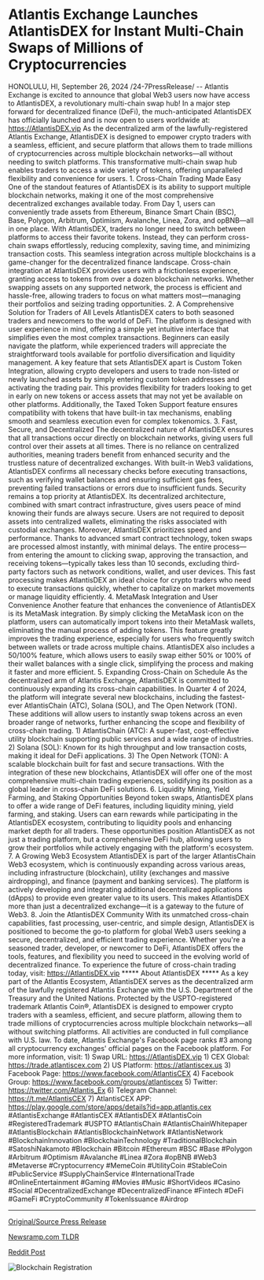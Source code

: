 # Atlantis Exchange Launches AtlantisDEX for Instant Multi-Chain Swaps of Millions of Cryptocurrencies

HONOLULU, HI, September 26, 2024 /24-7PressRelease/ -- Atlantis Exchange is excited to announce that global Web3 users now have access to AtlantisDEX, a revolutionary multi-chain swap hub! In a major step forward for decentralized finance (DeFi), the much-anticipated AtlantisDEX has officially launched and is now open to users worldwide at: https://AtlantisDEX.vip  As the decentralized arm of the lawfully-registered Atlantis Exchange, AtlantisDEX is designed to empower crypto traders with a seamless, efficient, and secure platform that allows them to trade millions of cryptocurrencies across multiple blockchain networks—all without needing to switch platforms.   This transformative multi-chain swap hub enables traders to access a wide variety of tokens, offering unparalleled flexibility and convenience for users.  1. Cross-Chain Trading Made Easy  One of the standout features of AtlantisDEX is its ability to support multiple blockchain networks, making it one of the most comprehensive decentralized exchanges available today. From Day 1, users can conveniently trade assets from Ethereum, Binance Smart Chain (BSC), Base, Polygon, Arbitrum, Optimism, Avalanche, Linea, Zora, and opBNB—all in one place. With AtlantisDEX, traders no longer need to switch between platforms to access their favorite tokens. Instead, they can perform cross-chain swaps effortlessly, reducing complexity, saving time, and minimizing transaction costs.  This seamless integration across multiple blockchains is a game-changer for the decentralized finance landscape. Cross-chain integration at AtlantisDEX provides users with a frictionless experience, granting access to tokens from over a dozen blockchain networks. Whether swapping assets on any supported network, the process is efficient and hassle-free, allowing traders to focus on what matters most—managing their portfolios and seizing trading opportunities.  2. A Comprehensive Solution for Traders of All Levels  AtlantisDEX caters to both seasoned traders and newcomers to the world of DeFi. The platform is designed with user experience in mind, offering a simple yet intuitive interface that simplifies even the most complex transactions. Beginners can easily navigate the platform, while experienced traders will appreciate the straightforward tools available for portfolio diversification and liquidity management.  A key feature that sets AtlantisDEX apart is Custom Token Integration, allowing crypto developers and users to trade non-listed or newly launched assets by simply entering custom token addresses and activating the trading pair. This provides flexibility for traders looking to get in early on new tokens or access assets that may not yet be available on other platforms.   Additionally, the Taxed Token Support feature ensures compatibility with tokens that have built-in tax mechanisms, enabling smooth and seamless execution even for complex tokenomics.  3. Fast, Secure, and Decentralized  The decentralized nature of AtlantisDEX ensures that all transactions occur directly on blockchain networks, giving users full control over their assets at all times. There is no reliance on centralized authorities, meaning traders benefit from enhanced security and the trustless nature of decentralized exchanges.   With built-in Web3 validations, AtlantisDEX confirms all necessary checks before executing transactions, such as verifying wallet balances and ensuring sufficient gas fees, preventing failed transactions or errors due to insufficient funds.  Security remains a top priority at AtlantisDEX. Its decentralized architecture, combined with smart contract infrastructure, gives users peace of mind knowing their funds are always secure. Users are not required to deposit assets into centralized wallets, eliminating the risks associated with custodial exchanges.  Moreover, AtlantisDEX prioritizes speed and performance. Thanks to advanced smart contract technology, token swaps are processed almost instantly, with minimal delays. The entire process—from entering the amount to clicking swap, approving the transaction, and receiving tokens—typically takes less than 10 seconds, excluding third-party factors such as network conditions, wallet, and user devices. This fast processing makes AtlantisDEX an ideal choice for crypto traders who need to execute transactions quickly, whether to capitalize on market movements or manage liquidity efficiently.  4. MetaMask Integration and User Convenience  Another feature that enhances the convenience of AtlantisDEX is its MetaMask integration. By simply clicking the MetaMask icon on the platform, users can automatically import tokens into their MetaMask wallets, eliminating the manual process of adding tokens.   This feature greatly improves the trading experience, especially for users who frequently switch between wallets or trade across multiple chains.  AtlantisDEX also includes a 50/100% feature, which allows users to easily swap either 50% or 100% of their wallet balances with a single click, simplifying the process and making it faster and more efficient.  5. Expanding Cross-Chain on Schedule  As the decentralized arm of Atlantis Exchange, AtlantisDEX is committed to continuously expanding its cross-chain capabilities.  In Quarter 4 of 2024, the platform will integrate several new blockchains, including the fastest-ever AtlantisChain (ATC), Solana (SOL), and The Open Network (TON). These additions will allow users to instantly swap tokens across an even broader range of networks, further enhancing the scope and flexibility of cross-chain trading.  1) AtlantisChain (ATC): A super-fast, cost-effective utility blockchain supporting public services and a wide range of industries.  2) Solana (SOL): Known for its high throughput and low transaction costs, making it ideal for DeFi applications.  3) The Open Network (TON): A scalable blockchain built for fast and secure transactions.  With the integration of these new blockchains, AtlantisDEX will offer one of the most comprehensive multi-chain trading experiences, solidifying its position as a global leader in cross-chain DeFi solutions.  6. Liquidity Mining, Yield Farming, and Staking Opportunities  Beyond token swaps, AtlantisDEX plans to offer a wide range of DeFi features, including liquidity mining, yield farming, and staking. Users can earn rewards while participating in the AtlantisDEX ecosystem, contributing to liquidity pools and enhancing market depth for all traders.  These opportunities position AtlantisDEX as not just a trading platform, but a comprehensive DeFi hub, allowing users to grow their portfolios while actively engaging with the platform's ecosystem.  7. A Growing Web3 Ecosystem  AtlantisDEX is part of the larger AtlantisChain Web3 ecosystem, which is continuously expanding across various areas, including infrastructure (blockchain), utility (exchanges and massive airdropping), and finance (payment and banking services).  The platform is actively developing and integrating additional decentralized applications (dApps) to provide even greater value to its users.  This makes AtlantisDEX more than just a decentralized exchange—it is a gateway to the future of Web3.  8. Join the AtlantisDEX Community  With its unmatched cross-chain capabilities, fast processing, user-centric, and simple design, AtlantisDEX is positioned to become the go-to platform for global Web3 users seeking a secure, decentralized, and efficient trading experience.  Whether you're a seasoned trader, developer, or newcomer to DeFi, AtlantisDEX offers the tools, features, and flexibility you need to succeed in the evolving world of decentralized finance.  To experience the future of cross-chain trading today, visit: https://AtlantisDEX.vip  ***** About AtlantisDEX *****  As a key part of the Atlantis Ecosystem, AtlantisDEX serves as the decentralized arm of the lawfully registered Atlantis Exchange with the U.S. Department of the Treasury and the United Nations.  Protected by the USPTO-registered trademark Atlantis Coin®, AtlantisDEX is designed to empower crypto traders with a seamless, efficient, and secure platform, allowing them to trade millions of cryptocurrencies across multiple blockchain networks—all without switching platforms. All activities are conducted in full compliance with U.S. law.  To date, Atlantis Exchange's Facebook page ranks #3 among all cryptocurrency exchanges' official pages on the Facebook platform.  For more information, visit:  1) Swap URL:			https://AtlantisDEX.vip 1) CEX Global:			https://trade.atlantiscex.com 2) US Platform:			https://atlantiscex.us 3) Facebook Page:		https://www.facebook.com/AtlantisCEX 4) Facebook Group:		https://www.facebook.com/groups/atlantiscex 5) Twitter: 				https://twitter.com/Atlantis_Ex 6) Telegram Channel:		https://t.me/AtlantisCEX 7) AtlantisCEX APP: 	https://play.google.com/store/apps/details?id=app.atlantis.cex   #AtlantisExchange #AtlantisCEX #AtlantisDEX #AtlantisCoin #RegisteredTrademark #USPTO #AtlantisChain #AtlantisChainWhitepaper #AtlantisBlockchain #AtlantisBlockchainNetwork #AtlantisNetwork #BlockchainInnovation #BlockchainTechnology #TraditionalBlockchain #SatoshiNakamoto #Blockchain #Bitcoin #Ethereum #BSC #Base #Polygon #Arbitrum #Optimism #Avalanche #Linea #Zora #opBNB  #Web3 #Metaverse #Cryptocurrency #MemeCoin #UtilityCoin #StableCoin #PublicService #SupplyChainService #InternationalTrade #OnlineEntertainment #Gaming #Movies #Music #ShortVideos #Casino #Social #DecentralizedExchange #DecentralizedFinance #Fintech #DeFi #GameFi #CryptoCommunity #TokenIssuance #Airdrop 

---

[Original/Source Press Release](https://www.24-7pressrelease.com/press-release/514711/atlantis-exchange-launches-atlantisdex-for-instant-multi-chain-swaps-of-millions-of-cryptocurrencies)
                    

[Newsramp.com TLDR](https://newsramp.com/curated-news/atlantis-exchange-launches-atlantisdex-a-revolutionary-multi-chain-swap-hub-for-global-web3-users/8671d1e4afd5a56eaac96adb785783ca) 

 



[Reddit Post](https://www.reddit.com/r/CryptoNewsInfo/comments/1fpqfax/atlantis_exchange_launches_atlantisdex_a/) 



![Blockchain Registration](https://cdn.newsramp.app/24-7PressRelease/qrcode/249/26/noraec3S.webp)